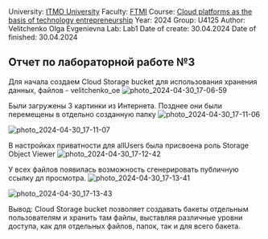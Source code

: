University: [ITMO University](https://itmo.ru/ru/)
Faculty: [FTMI](https://ftmi.itmo.ru)
Course: [Cloud platforms as the basis of technology entrepreneurship](https://itmo-ict-faculty.github.io/cloud-platforms-as-the-basis-of-technology-entrepreneurship/)
Year: 2024
Group: U4125
Author: Velitchenko Olga Evgenievna
Lab: Lab1
Date of create: 30.04.2024
Date of finished: 30.04.2024

## Отчет по лабораторной работе №3

Для начала создаем Cloud Storage bucket для использования хранения данных, файлов - velitchenko_oe
![photo_2024-04-30_17-06-59](https://github.com/lola1mola/2024-cloud-platforms-as-the-basis-of-technology-entrepreneurship-U4125-velitchenko-o-e/assets/149485440/73eadd4e-7b06-424b-8d22-aba4f824cb19)

Были загружены 3 картинки из Интернета. Позднее они были перемещены в отдельно созданную папку
![photo_2024-04-30_17-11-06](https://github.com/lola1mola/2024-cloud-platforms-as-the-basis-of-technology-entrepreneurship-U4125-velitchenko-o-e/assets/149485440/908a4182-73d2-4477-8f44-73cedafd8a25)

![photo_2024-04-30_17-11-07](https://github.com/lola1mola/2024-cloud-platforms-as-the-basis-of-technology-entrepreneurship-U4125-velitchenko-o-e/assets/149485440/553d53bc-caf5-43e8-8f99-cf592f60cff2)


В настройках приватности для allUsers была присвоена роль Storage Object Viewer
![photo_2024-04-30_17-12-42](https://github.com/lola1mola/2024-cloud-platforms-as-the-basis-of-technology-entrepreneurship-U4125-velitchenko-o-e/assets/149485440/28862307-f518-4ece-9726-0191198656d2)

У всех файлов появилась возможность сгенерировать публичную ссылку дл просмотра.
![photo_2024-04-30_17-13-41](https://github.com/lola1mola/2024-cloud-platforms-as-the-basis-of-technology-entrepreneurship-U4125-velitchenko-o-e/assets/149485440/108b3cd0-afc1-439b-a94b-efa428fa3885)

![photo_2024-04-30_17-13-43](https://github.com/lola1mola/2024-cloud-platforms-as-the-basis-of-technology-entrepreneurship-U4125-velitchenko-o-e/assets/149485440/8f82cfcf-859b-46fc-91c4-c79a8927526d)


Вывод: Cloud Storage bucket позволяет создавать бакеты отдельным пользователям и хранить там файлы, выставляя различные уровни доступа, как для отдельных файлов, папок, так и для всего бакета.



